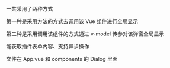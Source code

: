 一共采用了两种方式

第一种是采用方法的方式去调用该 Vue 组件进行全局显示

第二种是采用调用该组件的方式通过 v-model 传参对该弹窗全局显示

能获取插件表单内容、支持异步操作

文件在 App.vue 和 components 的 Dialog 里面
